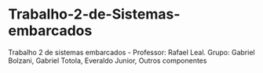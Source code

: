 # Trabalho-2-de-Sistemas-embarcados
Trabalho 2 de sistemas embarcados - Professor: Rafael Leal. Grupo: Gabriel Bolzani, Gabriel Totola, Everaldo Junior, Outros componentes

